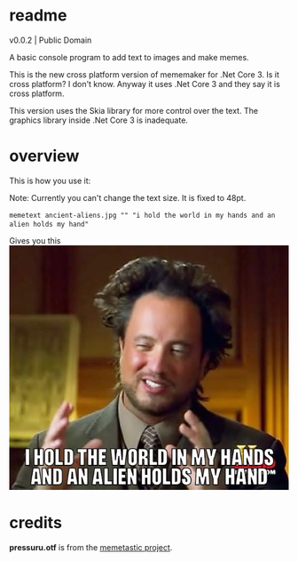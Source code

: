# readme
v0.0.2 | Public Domain

A basic console program to add text to images and make memes.

This is the new cross platform version of mememaker for .Net Core 3. Is it cross platform? I don't know. Anyway it uses .Net Core 3 and 
they say it is cross platform.

This version uses the Skia library for more control over the text. The graphics library inside .Net Core 3 
is inadequate.

# overview
This is how you use it:

Note: Currently you can't change the text size. It is fixed to 48pt.

```
memetext ancient-aliens.jpg "" "i hold the world in my hands and an alien holds my hand"
```
Gives you this<br>
![](res/meme.jpg)

# credits
**pressuru.otf** is from the [memetastic project](https://github.com/gsantner/memetastic).